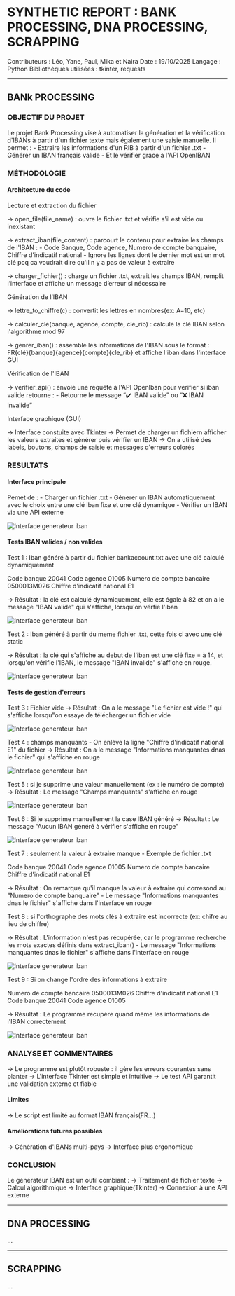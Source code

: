 # SYNTHETIC REPORT : BANK PROCESSING, DNA PROCESSING, SCRAPPING

Contributeurs : Léo, Yane, Paul, Mika et Naira
Date : 19/10/2025
Langage : Python
Bibliothèques utilisées : tkinter, requests

-------------------------------------------------------------

## BANk PROCESSING

### OBJECTIF DU PROJET

Le projet Bank Processing vise à automatiser la génération et la vérification d'IBANs à partir d'un fichier texte mais également une saisie manuelle.
Il permet :
    - Extraire les informations d'un RIB à partir d'un fichier .txt
    - Générer un IBAN français valide
    - Et le vérifier grâce à l'API OpenIBAN

### MÉTHODOLOGIE

#### Architecture du code

Lecture et extraction du fichier

-> open_file(file_name) : ouvre le fichier .txt et vérifie s'il est vide ou inexistant

-> extract_iban(file_content) : parcourt le contenu pour extraire les champs de l'IBAN :
    - Code Banque, Code agence, Numero de compte banquaire, Chiffre d'indicatif national
    - Ignore les lignes dont le dernier mot est un mot clé pcq ca voudrait dire qu'il n y a pas de valeur à extraire

-> charger_fichier() : charge un fichier .txt, extrait les champs IBAN, remplit l’interface et affiche un message d’erreur si nécessaire

Génération de l’IBAN

-> lettre_to_chiffre(c) : convertit les lettres en nombres(ex: A=10, etc)

-> calculer_cle(banque, agence, compte, cle_rib) : calcule la clé IBAN selon l'algorithme mod 97

-> genrer_iban() : assemble les informations de l'IBAN sous le format :
    FR{clé}{banque}{agence}{compte}{cle_rib} et affiche l'iban dans l'interface GUI

Vérification de l'IBAN

-> verifier_api() : envoie une requête à l'API OpenIban pour verifier si iban valide
    retourne :
        - Retourne le message “✔️ IBAN valide” ou “❌ IBAN invalide”

Interface graphique (GUI)

-> Interface constuite avec Tkinter
-> Permet de charger un fichiern afficher les valeurs extraites et générer puis vérifier un IBAN
-> On a utilisé des labels, boutons, champs de saisie et messages d'erreurs colorés

### RESULTATS

#### Interface principale

Pemet de :
    - Charger un fichier .txt
    - Génerer un IBAN automatiquement avec le choix entre une clé iban fixe et une clé dynamique
    - Vérifier un IBAN via une API externe

![Interface generateur iban](IBAN/images/interface_iban.jpg)

#### Tests IBAN valides / non valides

Test 1 : Iban généré à partir du fichier bankaccount.txt avec une clé calculé dynamiquement

Code banque	20041
Code agence	01005
Numero de compte bancaire	0500013M026
Chiffre d'indicatif national	E1

-> Résultat : la clé est calculé dynamiquement, elle est égale à 82 et on a le message "IBAN valide" qui s'affiche, lorsqu'on vérfie l'iban

![Interface generateur iban](IBAN/images/test_1.jpg)

Test 2 : Iban généré à partir du meme fichier .txt, cette fois ci avec une clé static

-> Résultat : la clé qui s'affiche au debut de l'iban est une clé fixe = à 14, et lorsqu'on vérifie l'IBAN, le message "IBAN invalide" s'affiche en rouge.

![Interface generateur iban](IBAN/images/test_2.jpg)

#### Tests de gestion d'erreurs

Test 3 : Fichier vide
-> Résultat : On a le message "Le fichier est vide !" qui s'affiche lorsqu"on essaye de télécharger un fichier vide

![Interface generateur iban](IBAN/images/test_3.jpg)

Test 4 : champs manquants - On enlève la ligne "Chiffre d'indicatif national	E1" du fichier
-> Résultat : On a le message "Informations manquantes dnas le fichier" qui s'affiche en rouge

![Interface generateur iban](IBAN/images/test_4.jpg)

Test 5 : si je supprime une valeur manuellement (ex : le numéro de compte)
-> Résultat : Le message "Champs manquants" s'affiche en rouge

![Interface generateur iban](IBAN/images/test_5.jpg)

Test 6 : Si je supprime manuellement la case IBAN généré
-> Résultat : Le message "Aucun IBAN généré à vérifier s'affiche en rouge"

![Interface generateur iban](IBAN/images/test_6.jpg)

Test 7 : seulement la valeur à extraire manque - Exemple de fichier .txt

Code banque	20041
Code agence	01005
Numero de compte bancaire
Chiffre d'indicatif national	E1

-> Résultat : On remarque qu'il manque la valeur à extraire qui corresond au "Numero de compte banquaire" - Le message "Informations manquantes dnas le fichier" s'affiche dans l'interface en rouge

Test 8 : si l'orthographe des mots clés à extraire est incorrecte (ex: chifre au lieu de chiffre)

-> Résultat : L'information n'est pas récupérée, car le programme recherche les mots exactes définis dans extract_iban() - Le message "Informations manquantes dnas le fichier" s'affiche dans l'interface en rouge

![Interface generateur iban](IBAN/images/test_7et8.jpg)

Test 9 : Si on change l'ordre des informations à extraire

Numero de compte bancaire	0500013M026
Chiffre d'indicatif national	E1
Code banque	20041
Code agence	01005

-> Résultat : Le programme recupère quand même les informations de l'IBAN correctement

![Interface generateur iban](IBAN/images/test_9.jpg)

### ANALYSE ET COMMENTAIRES

-> Le programme est plutôt robuste : il gère les erreurs courantes sans planter
-> L'interface Tkinter est simple et intuitive
-> Le test API garantit une validation externe et fiable

#### Limites

-> Le script est limité au format IBAN français(FR...)

#### Améliorations futures possibles

-> Génération d'IBANs multi-pays
-> Interface plus ergonomique

### CONCLUSION

Le générateur IBAN est un outil combiant :
-> Traitement de fichier texte
-> Calcul algorithmique
-> Interface graphique(Tkinter)
-> Connexion à une API externe

-------------------------------------------------------------

## DNA PROCESSING

...

-------------------------------------------------------------

## SCRAPPING

...